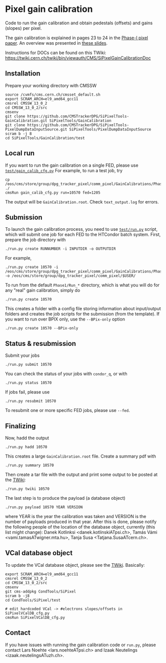 # Pixel gain calibration

Code to run the gain calibration and obtain pedestals (offsets) and gains (slopes) per pixel.

The gain calibration is explained in pages 23 to 24 in the [Phase-I pixel paper](https://arxiv.org/pdf/2012.14304.pdf).
An overview was presented in [these slides](https://indico.cern.ch/event/1011744/#1-pixel-gain-calibration).

Instructions for DOCs can be found on this TWiki: https://twiki.cern.ch/twiki/bin/viewauth/CMS/SiPixelGainCalibrationDoc

## Installation
Prepare your working directory with CMSSW
```
source /cvmfs/cms.cern.ch/cmsset_default.sh
export SCRAM_ARCH=el9_amd64_gcc11
cmsrel CMSSW_13_0_2
cd CMSSW_13_0_2/src
cmsenv
git clone https://github.com/CMSTrackerDPG/SiPixelTools-GainCalibration.git SiPixelTools/GainCalibration
git clone https://github.com/CMSTrackerDPG/SiPixelTools-PixelDumpDataInputSource.git SiPixelTools/PixelDumpDataInputSource
scram b -j 8
cd SiPixelTools/GainCalibration/test
```

## Local run
If you want to run the gain calibration on a single FED, please use [`test/gain_calib_cfg.py`](test/gain_calib_cfg.py)
For example, to run a test job, try
```
cp /eos/cms/store/group/dpg_tracker_pixel/comm_pixel/GainCalibrations/Phase1/Run_10570/GainCalibration_1205_10570.dmp ./
cmsRun gain_calib_cfg.py run=10570 fed=1205
```
The output will be `GainCalibration.root`. Check `text_output.log` for errors.

## Submission
To launch the gain calibration process, you need to use [`test/run.py`](test/run.py) script,
which will submit one job for each FED to the HTCondor batch system.
First, prepare the job directory with
```
./run.py create RUNNUMBER -i INPUTDIR -o OUTPUTDIR
```
For example,
```
./run.py create 10570 -i /eos/cms/store/group/dpg_tracker_pixel/comm_pixel/GainCalibrations/Phase1/Run_10570 -o /eos/cms/store/group/dpg_tracker_pixel/comm_pixel/$USER/
```
To run from the default `Phase1/Run_*` directory, which is what you will do for any "real" gain calibration, simply do
```
./run.py create 10570
```
This creates a folder with a config file storing information about input/output folders
and creates the job scripts for the submission (from the template).
If you want to run over BPIX only, use the `--BPix-only` option
```
./run.py create 10570 --BPix-only
```

## Status & resubmission
Submit your jobs
```
./run.py submit 10570
```
You can check the status of your jobs with `condor_q`, or with
```
./run.py status 10570
```
If jobs fail, please use
```
./run.py resubmit 10570
```
To resubmit one or more specific FED jobs, please use `--fed`.

## Finalizing
Now, hadd the output
```
./run.py hadd 10570
```
This creates a large `GainCalibration.root` file.
Create a summary pdf with
```
./run.py summary 10570
```
Then create a tar file with the output and print some output to be posted at the [TWiki](https://twiki.cern.ch/twiki/bin/viewauth/CMS/SiPixelGainCalibrationDoc):
```
./run.py twiki 10570
```
The last step is to produce the payload (a database object)
```
./run.py payload 10570 YEAR VERSION
```
where YEAR is the year the calibration was taken and VERSION is the number of payloads produced in that year.
After this is done, please notify the following people of the location of the database object,
currently (this list might change):
Danek Kotlinksi <danek.kotlinskiATpsi.ch>,
Tamás Vámi <vami.tamasATwigner.mta.hu>,
Tanja Susa <Tatjana.SusaATcern.ch>.

## VCal database object
To update the VCal database object, please see the [TWiki](https://twiki.cern.ch/twiki/bin/view/CMS/SiPixelVCalHistory).
Basically:
```
export SCRAM_ARCH=el9_amd64_gcc11
cmsrel CMSSW_13_0_2
cd CMSSW_13_0_2/src
cmsenv
git cms-addpkg CondTools/SiPixel
scram b -j8
cd CondTools/SiPixel/test

# edit hardcoded VCal -> #electrons slopes/offsets in SiPixelVCalDB_cfg.py
cmsRun SiPixelVCalDB_cfg.py
```

## Contact
If you have issues with running the gain calibration code or `run.py`, please contact
Lars Noehte <lars.noehteATpsi.ch> and
Izaak Neutelings <izaak.neutelingsATuzh.ch>.

